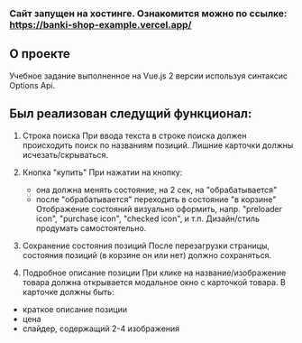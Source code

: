 ### Сайт запущен на хостинге. Ознакомится можно по ссылке: https://banki-shop-example.vercel.app/

## О проекте

Учебное задание выполненное на Vue.js 2 версии используя синтаксис Options Api.

## Был реализован следущий функционал:

1. Строка поиска
   При ввода текста в строке поиска должен происходить поиск по названиям позиций.
   Лишние карточки должны исчезать/скрываться.

2. Кнопка "купить"
   При нажатии на кнопку:
   - она должна менять состояние, на 2 сек, на "обрабатывается"
   - после "обрабатывается" переходить в состояние "в корзине"
     Отображение состояний визуально оформить, напр. "preloader icon", "purchase icon", "checked icon", и т.п.
     Дизайн/стиль продумать самостоятельно.

3. Сохранение состояния позиций
   После перезагрузки страницы, состояния позиций (в корзине он или нет) должно сохраняться.

4. Подробное описание позиции
   При клике на название/изображение товара должна открывается модальное окно с карточкой товара.
   В карточке должны быть:
- краткое описание позиции
- цена
- слайдер, содержащий 2-4 изображения
